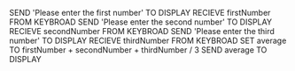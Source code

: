 SEND 'Please enter the first number' TO DISPLAY
RECIEVE firstNumber FROM KEYBROAD
SEND 'Please enter the second number' TO DISPLAY
RECIEVE secondNumber FROM KEYBROAD
SEND 'Please enter the third number' TO DISPLAY
RECIEVE thirdNumber FROM KEYBROAD
SET average TO firstNumber + secondNumber + thirdNumber / 3
SEND average TO DISPLAY
